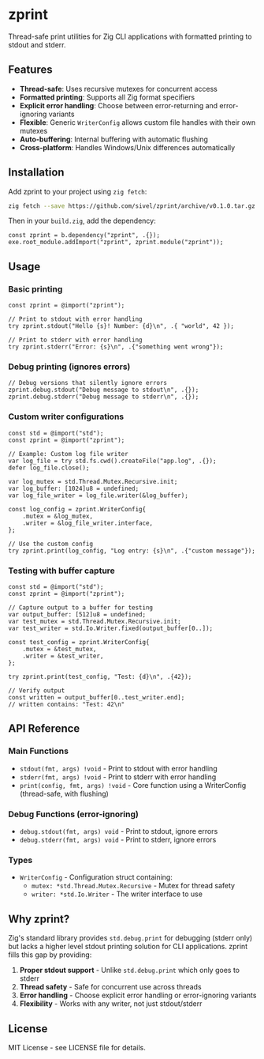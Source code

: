 # zprint

Thread-safe print utilities for Zig CLI applications with formatted printing to stdout and stderr.

## Features

- **Thread-safe**: Uses recursive mutexes for concurrent access
- **Formatted printing**: Supports all Zig format specifiers
- **Explicit error handling**: Choose between error-returning and error-ignoring variants
- **Flexible**: Generic `WriterConfig` allows custom file handles with their own mutexes
- **Auto-buffering**: Internal buffering with automatic flushing
- **Cross-platform**: Handles Windows/Unix differences automatically

## Installation

Add zprint to your project using `zig fetch`:

```bash
zig fetch --save https://github.com/sivel/zprint/archive/v0.1.0.tar.gz
```

Then in your `build.zig`, add the dependency:

```zig
const zprint = b.dependency("zprint", .{});
exe.root_module.addImport("zprint", zprint.module("zprint"));
```

## Usage

### Basic printing

```zig
const zprint = @import("zprint");

// Print to stdout with error handling
try zprint.stdout("Hello {s}! Number: {d}\n", .{ "world", 42 });

// Print to stderr with error handling
try zprint.stderr("Error: {s}\n", .{"something went wrong"});
```

### Debug printing (ignores errors)

```zig
// Debug versions that silently ignore errors
zprint.debug.stdout("Debug message to stdout\n", .{});
zprint.debug.stderr("Debug message to stderr\n", .{});
```

### Custom writer configurations

```zig
const std = @import("std");
const zprint = @import("zprint");

// Example: Custom log file writer
var log_file = try std.fs.cwd().createFile("app.log", .{});
defer log_file.close();

var log_mutex = std.Thread.Mutex.Recursive.init;
var log_buffer: [1024]u8 = undefined;
var log_file_writer = log_file.writer(&log_buffer);

const log_config = zprint.WriterConfig{
    .mutex = &log_mutex,
    .writer = &log_file_writer.interface,
};

// Use the custom config
try zprint.print(log_config, "Log entry: {s}\n", .{"custom message"});
```

### Testing with buffer capture

```zig
const std = @import("std");
const zprint = @import("zprint");

// Capture output to a buffer for testing
var output_buffer: [512]u8 = undefined;
var test_mutex = std.Thread.Mutex.Recursive.init;
var test_writer = std.Io.Writer.fixed(output_buffer[0..]);

const test_config = zprint.WriterConfig{
    .mutex = &test_mutex,
    .writer = &test_writer,
};

try zprint.print(test_config, "Test: {d}\n", .{42});

// Verify output
const written = output_buffer[0..test_writer.end];
// written contains: "Test: 42\n"
```

## API Reference

### Main Functions

- `stdout(fmt, args) !void` - Print to stdout with error handling
- `stderr(fmt, args) !void` - Print to stderr with error handling
- `print(config, fmt, args) !void` - Core function using a WriterConfig (thread-safe, with flushing)

### Debug Functions (error-ignoring)

- `debug.stdout(fmt, args) void` - Print to stdout, ignore errors
- `debug.stderr(fmt, args) void` - Print to stderr, ignore errors

### Types

- `WriterConfig` - Configuration struct containing:
  - `mutex: *std.Thread.Mutex.Recursive` - Mutex for thread safety
  - `writer: *std.Io.Writer` - The writer interface to use

## Why zprint?

Zig's standard library provides `std.debug.print` for debugging (stderr only) but lacks a higher level stdout printing solution for CLI applications. zprint fills this gap by providing:

1. **Proper stdout support** - Unlike `std.debug.print` which only goes to stderr
2. **Thread safety** - Safe for concurrent use across threads
3. **Error handling** - Choose explicit error handling or error-ignoring variants
4. **Flexibility** - Works with any writer, not just stdout/stderr

## License

MIT License - see LICENSE file for details.